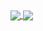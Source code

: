 <a href="https://github.com/Brainmantis07/Brainmantis07">
  <img align="center" src="https://github-readme-stats.vercel.app/api?username=Brainmantis07&show_icons=true&theme=dracula" />
</a>
<a href="https://github.com/Brainmantis07">
  <img align="center" src="https://github-readme-stats.vercel.app/api/top-langs/?username=Brainmantis07&show_icons=true&theme=dracula" />
</a>


<!--
**Brainmantis07/Brainmantis07** is a ✨ _special_ ✨ repository because its `README.md` (this file) appears on your GitHub profile.

Here are some ideas to get you started:

- 🔭 I’m currently working on ...
- 🌱 I’m currently learning ...
- 👯 I’m looking to collaborate on ...
- 🤔 I’m looking for help with ...
- 💬 Ask me about ...
- 📫 How to reach me: ...
- 😄 Pronouns: ...
- ⚡ Fun fact: ...
-->
